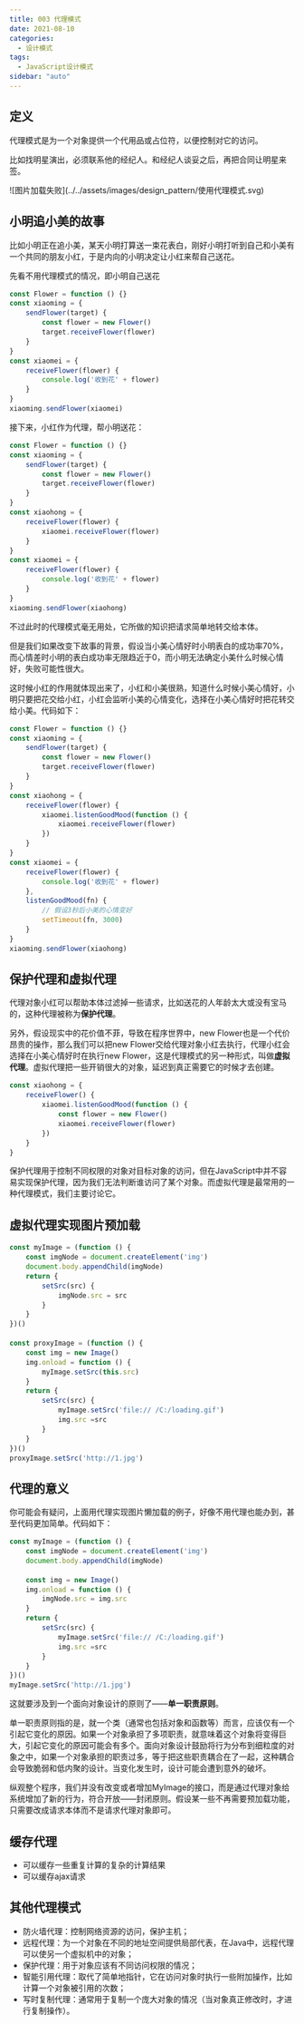```yaml
---
title: 003 代理模式
date: 2021-08-10
categories:
  - 设计模式
tags:
  - JavaScript设计模式
sidebar: "auto"
---
```


## 定义
代理模式是为一个对象提供一个代用品或占位符，以便控制对它的访问。

比如找明星演出，必须联系他的经纪人。和经纪人谈妥之后，再把合同让明星来签。

<div class="img-box">
    ![图片加载失败](../../assets/images/design_pattern/使用代理模式.svg)
</div>

## 小明追小美的故事
比如小明正在追小美，某天小明打算送一束花表白，刚好小明打听到自己和小美有一个共同的朋友小红，于是内向的小明决定让小红来帮自己送花。

先看不用代理模式的情况，即小明自己送花
```js
const Flower = function () {}
const xiaoming = {
    sendFlower(target) {
        const flower = new Flower()
        target.receiveFlower(flower)
    }
}
const xiaomei = {
    receiveFlower(flower) {
        console.log('收到花' + flower)
    }
}
xiaoming.sendFlower(xiaomei)
```
接下来，小红作为代理，帮小明送花：
```js
const Flower = function () {}
const xiaoming = {
    sendFlower(target) {
        const flower = new Flower()
        target.receiveFlower(flower)
    }
}
const xiaohong = {
    receiveFlower(flower) {
        xiaomei.receiveFlower(flower)
    }
}
const xiaomei = {
    receiveFlower(flower) {
        console.log('收到花' + flower)
    }
}
xiaoming.sendFlower(xiaohong)
```
不过此时的代理模式毫无用处，它所做的知识把请求简单地转交给本体。

但是我们如果改变下故事的背景，假设当小美心情好时小明表白的成功率70%，而心情差时小明的表白成功率无限趋近于0，而小明无法确定小美什么时候心情好，失败可能性很大。

这时候小红的作用就体现出来了，小红和小美很熟，知道什么时候小美心情好，小明只要把花交给小红，小红会监听小美的心情变化，选择在小美心情好时把花转交给小美。代码如下：
```js
const Flower = function () {}
const xiaoming = {
    sendFlower(target) {
        const flower = new Flower()
        target.receiveFlower(flower)
    }
}
const xiaohong = {
    receiveFlower(flower) {
        xiaomei.listenGoodMood(function () {
            xiaomei.receiveFlower(flower)
        })
    }
}
const xiaomei = {
    receiveFlower(flower) {
        console.log('收到花' + flower)
    },
    listenGoodMood(fn) {
        // 假设3秒后小美的心情变好
        setTimeout(fn, 3000)
    }
}
xiaoming.sendFlower(xiaohong)
```
## 保护代理和虚拟代理
代理对象小红可以帮助本体过滤掉一些请求，比如送花的人年龄太大或没有宝马的，这种代理被称为**保护代理**。

另外，假设现实中的花价值不菲，导致在程序世界中，new Flower也是一个代价昂贵的操作，那么我们可以把new Flower交给代理对象小红去执行，代理小红会选择在小美心情好时在执行new Flower，这是代理模式的另一种形式，叫做**虚拟代理**。虚拟代理把一些开销很大的对象，延迟到真正需要它的时候才去创建。
```js
const xiaohong = {
    receiveFlower() {
        xiaomei.listenGoodMood(function () {
            const flower = new Flower()
            xiaomei.receiveFlower(flower)
        })
    }
}
```
保护代理用于控制不同权限的对象对目标对象的访问，但在JavaScript中并不容易实现保护代理，因为我们无法判断谁访问了某个对象。而虚拟代理是最常用的一种代理模式，我们主要讨论它。

## 虚拟代理实现图片预加载
```js
const myImage = (function () {
    const imgNode = document.createElement('img')
    document.body.appendChild(imgNode)
    return {
        setSrc(src) {
            imgNode.src = src
        }
    }
})()

const proxyImage = (function () {
    const img = new Image()
    img.onload = function () {
        myImage.setSrc(this.src)
    }
    return {
        setSrc(src) {
            myImage.setSrc('file:// /C:/loading.gif')
            img.src =src
        }
    }
})()
proxyImage.setSrc('http://1.jpg')
```

## 代理的意义
你可能会有疑问，上面用代理实现图片懒加载的例子，好像不用代理也能办到，甚至代码更加简单。代码如下：
```js
const myImage = (function () {
    const imgNode = document.createElement('img')
    document.body.appendChild(imgNode)

    const img = new Image()
    img.onload = function () {
        imgNode.src = img.src
    }
    return {
        setSrc(src) {
            myImage.setSrc('file:// /C:/loading.gif')
            img.src =src
        }
    }
})()
myImage.setSrc('http://1.jpg')
```
这就要涉及到一个面向对象设计的原则了——**单一职责原则**。

单一职责原则指的是，就一个类（通常也包括对象和函数等）而言，应该仅有一个引起它变化的原因。如果一个对象承担了多项职责，就意味着这个对象将变得巨大，引起它变化的原因可能会有多个。面向对象设计鼓励将行为分布到细粒度的对象之中，如果一个对象承担的职责过多，等于把这些职责耦合在了一起，这种耦合会导致脆弱和低内聚的设计。当变化发生时，设计可能会遭到意外的破坏。

纵观整个程序，我们并没有改变或者增加MyImage的接口，而是通过代理对象给系统增加了新的行为，符合开放——封闭原则。假设某一些不再需要预加载功能，只需要改成请求本体而不是请求代理对象即可。

## 缓存代理
- 可以缓存一些重复计算的复杂的计算结果
- 可以缓存ajax请求

## 其他代理模式
- 防火墙代理：控制网络资源的访问，保护主机；
- 远程代理：为一个对象在不同的地址空间提供局部代表，在Java中，远程代理可以使另一个虚拟机中的对象；
- 保护代理：用于对象应该有不同访问权限的情况；
- 智能引用代理：取代了简单地指针，它在访问对象时执行一些附加操作，比如计算一个对象被引用的次数；
- 写时复制代理：通常用于复制一个庞大对象的情况（当对象真正修改时，才进行复制操作）。